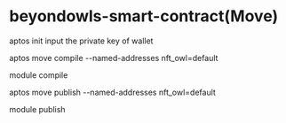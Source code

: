 # beyondowls-smart-contract(Move)

aptos init
input the private key of wallet

aptos move compile --named-addresses nft_owl=default

module compile

aptos move publish --named-addresses nft_owl=default

module publish
